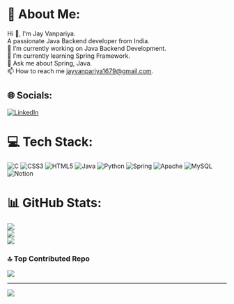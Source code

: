 # 💫 About Me:
Hi 👋, I'm Jay Vanpariya.<br>A passionate Java Backend developer from India.<br>🔭 I’m currently working on Java Backend Development.<br>🌱 I’m currently learning Spring Framework.<br>💬 Ask me about Spring, Java.<br>📫 How to reach me jayvanpariya1679@gmail.com.


## 🌐 Socials:
[![LinkedIn](https://img.shields.io/badge/LinkedIn-%230077B5.svg?logo=linkedin&logoColor=white)](https://linkedin.com/in/jay-vanpariya-94b338223) 

# 💻 Tech Stack:
![C](https://img.shields.io/badge/c-%2300599C.svg?style=for-the-badge&logo=c&logoColor=white) ![CSS3](https://img.shields.io/badge/css3-%231572B6.svg?style=for-the-badge&logo=css3&logoColor=white) ![HTML5](https://img.shields.io/badge/html5-%23E34F26.svg?style=for-the-badge&logo=html5&logoColor=white) ![Java](https://img.shields.io/badge/java-%23ED8B00.svg?style=for-the-badge&logo=java&logoColor=white) ![Python](https://img.shields.io/badge/python-3670A0?style=for-the-badge&logo=python&logoColor=ffdd54) ![Spring](https://img.shields.io/badge/spring-%236DB33F.svg?style=for-the-badge&logo=spring&logoColor=white) ![Apache](https://img.shields.io/badge/apache-%23D42029.svg?style=for-the-badge&logo=apache&logoColor=white) ![MySQL](https://img.shields.io/badge/mysql-%2300f.svg?style=for-the-badge&logo=mysql&logoColor=white) ![Notion](https://img.shields.io/badge/Notion-%23000000.svg?style=for-the-badge&logo=notion&logoColor=white)
# 📊 GitHub Stats:
![](https://github-readme-stats.vercel.app/api?username=jayvanpariya1679&theme=react&hide_border=false&include_all_commits=true&count_private=true)<br/>
![](https://github-readme-streak-stats.herokuapp.com/?user=jayvanpariya1679&theme=react&hide_border=false)<br/>
![](https://github-readme-stats.vercel.app/api/top-langs/?username=jayvanpariya1679&theme=react&hide_border=false&include_all_commits=true&count_private=true&layout=compact)

### 🔝 Top Contributed Repo
![](https://github-contributor-stats.vercel.app/api?username=jayvanpariya1679&limit=5&theme=nord&combine_all_yearly_contributions=true)

---
[![](https://visitcount.itsvg.in/api?id=jayvanpariya1679&icon=0&color=0)](https://visitcount.itsvg.in)

<!-- Proudly created with GPRM ( https://gprm.itsvg.in ) -->
